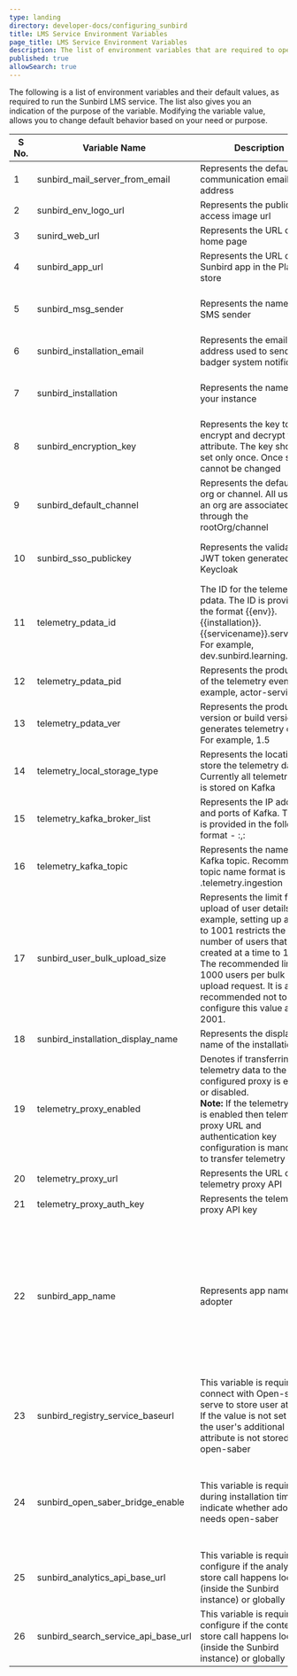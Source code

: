 ```yaml
---
type: landing
directory: developer-docs/configuring_sunbird
title: LMS Service Environment Variables 
page_title: LMS Service Environment Variables 
description: The list of environment variables that are required to operationalize Sunbird 
published: true
allowSearch: true
---
```


The following is a list of environment variables and their default values, as required to run the Sunbird LMS service. The list also gives you an indication of the purpose of the variable. Modifying the variable value, allows you to change default behavior based on your need or purpose.  

| S No. | Variable Name | Description| Purpose | Default Value |Path  
|-------|---------------|------------|---------|---------------|-------
| 1     | sunbird_mail_server_from_email  | Represents the default communication email address | Used to send notifications to the users  | no default | Sunbird-LMS 
| 2     | sunbird_env_logo_url | Represents the public access image url|  Used to display logo|  no default  | Sunbird-LMS 
| 3     | sunird_web_url | Represents the URL of the home page | Used to share in an email, such that the users can login | no default  | Sunbird-LMS 
| 4     | sunbird_app_url | Represents the URL of the Sunbird app in the Play store | Used to share in an email, such that users are able to download the app | no default | Sunbird-LMS 
| 5     | sunbird_msg_sender | Represents the name of the SMS sender | Used to display the name that appears on the user's screen when an SMS is sent from the system | no default | Sunbird-LMS 
| 6     | sunbird_installation_email | Represents the email address used to send badger system notifications | Used to notify users when they install the badger system | no default | Sunbird-LMS 
| 7     | sunbird_installation  | Represents the name of your instance | Used to send telemetry and email. The name must be specified without spaces. For example, "SunbirdDev" | no default  | Sunbird-LMS 
| 8     | sunbird_encryption_key | Represents the key to encrypt and decrypt the attribute. The key should be set only once. Once set, it cannot be changed | Used to encrypt and decrypt the attribute | no default | Sunbird-LMS 
| 9     | sunbird_default_channel |Represents the default root org or channel. All users of an org are associated through the rootOrg/channel | Used to associate users with the rootOrg | Each installer needs to add this value after a successful installation     | Sunbird-LMS 
| 10    | sunbird_sso_publickey | Represents the validated JWT token generated by Keycloak | Used to authenticate a user | Used for authentication<br> You can get the token from Keycloak by navigating to: (realm->keys->public keys) | Sunbird-LMS 
| 11    | telemetry_pdata_id | The ID for the telemetry pdata. The ID is provided in the format {{env}}.{{installation}}.{{servicename}}.service. For example, dev.sunbird.learning.service  | Used to specify the identifier for the telemetry event data |    | Sunbird-LMS 
| 12    | telemetry_pdata_pid   | Represents the producer ID of the telemetry event.For example, actor-service | Used to identify the producer for the telemetry event data |  | Sunbird-LMS 
| 13    | telemetry_pdata_ver  | Represents the producer version or build version that generates telemetry data. For example, 1.5 | Used to identify the producer or build version that generates the telemetry |  | Sunbird-LMS 
| 14    | telemetry_local_storage_type  | Represents the location to store the telemetry data. Currently all telemetry data is stored on Kafka | Used to specify the location to store telemetry data | Kafka | Sunbird-telemetry-service 
| 15    | telemetry_kafka_broker_list | Represents the IP address and ports of Kafka. The list is provided in the following format - <IP>:<port>,<IP>:<port> | Used to provide Kafka connection details  | The installer needs to provide appropriate details of the IP address and port   | Sunbird-telemetry-service 
| 16    | telemetry_kafka_topic  | Represents the name of the Kafka topic. Recommended topic name format is <env>.telemetry.ingestion  |   Used to provide Kafka topic details   |           | Sunbird-telemetry-service 
| 17   | sunbird_user_bulk_upload_size  | Represents the limit for bulk upload of user details. For example, setting up a value to 1001 restricts the number of users that can be created at a time to 1001. The recommended limit is 1000 users per bulk user upload request. It is also recommended not to configure this value above 2001. | Used to specify the limit on the number of lines (including header lines) in a CSV file used for bulk upload. |     1001      | Sunbird-LMS 
| 18 | sunbird_installation_display_name  | Represents the display name of the installation | Used to display the instance name              |     sunbird    | Sunbird-LMS 
| 19 | telemetry_proxy_enabled  | Denotes if transferring telemetry data to the configured proxy is enabled or disabled.<br> **Note:** If the telemetry proxy is enabled then telemetry proxy URL and authentication key configuration is mandatory to transfer telemetry events. | Used to allow transfer of telemetry data to another telemetry proxy, i.e. to the existing data analytics platform telemetry API |     false    | Telemetry-Service 
| 20 | telemetry_proxy_url  | Represents the URL of telemetry proxy API  | Used to store telemetry data in configured telemetry proxy |   | Telemetry-Service 
| 21 | telemetry_proxy_auth_key  | Represents the telemetry proxy API key | Used to store telemetry data in configured telemetry proxy. |   | Telemetry-Service 
| 22 | sunbird_app_name  | Represents app name of the adopter | Used for sending welcome message to the user(When the app name is set, the welcome message is displayed as: (Name), welcome to (environ). You can login using your mobile number. Use (url) to login using browser, or download the (sunbird_app_name) app from Playstore. When the name is not set, the message is: (Name) welcome to (environ). You can login using your mobile number. Login at (url) |  | Learner-Service | 
| 23 | sunbird_registry_service_baseurl  | This variable is required to connect with Open-saber serve to store user attribute. If the value is not set then the user's additional attribute is not stored within open-saber | To make open-saber call |   | Learner-Service | 
| 24 | sunbird_open_saber_bridge_enable  | This variable is required during installation time, to indicate whether adopter needs open-saber | Values: True, to indicate if open-saber is required and false to indicate if not required. In case its true then the user must provide  sunbird_registry_service_baseurl env value. To enable or disable open-saber call, set to false | False |Learner-Service 
| 25 | sunbird_analytics_api_base_url  | This variable is required to configure if the analytics store call happens locally (inside the Sunbird instance) or globally  |To make analytics api call | https://dev.ekstep.in/api/data/v3  | Learner-Service 
| 26 | sunbird_search_service_api_base_url  | This variable is required to configure if the content store call happens locally (inside the Sunbird instance) or globally |To make content search call | https://dev.ekstep.in/api/search  | Learner-Service 
